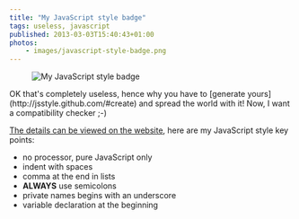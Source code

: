 ```yaml
---
title: "My JavaScript style badge"
tags: useless, javascript
published: 2013-03-03T15:40:43+01:00
photos:
    - images/javascript-style-badge.png
---
```


<figure class="object-left"><img src="/images/javascript-style-badge.png"
alt="My JavaScript style badge"></figure>
OK that's completely useless, hence why you have to [generate
yours](http://jsstyle.github.com/#create) and spread the world with it! Now,
I want a compatibility checker ;-)

[The details can be viewed on the
website](http://jsstyle.github.com/?838078131129297429667031171770#text), here
are my JavaScript style key points:

* no processor, pure JavaScript only
* indent with spaces
* comma at the end in lists
* **ALWAYS** use semicolons
* private names begins with an underscore
* variable declaration at the beginning

